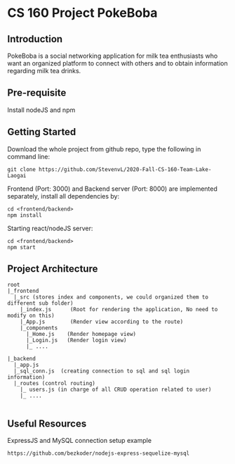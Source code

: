# CS 160 Project PokeBoba

## Introduction
PokeBoba is a social networking application for milk tea enthusiasts who want an organized
platform to connect with others and to obtain information regarding milk tea drinks.

## Pre-requisite
Install nodeJS and npm

## Getting Started
Download the whole project from github repo, type the following in command line:
```
git clone https://github.com/StevenvL/2020-Fall-CS-160-Team-Lake-Laogai
```

Frontend (Port: 3000) and Backend server (Port: 8000) are implemented separately, install all dependencies by:
```
cd <frontend/backend>
npm install
```
Starting react/nodeJS server:
```
cd <frontend/backend>
npm start
```

## Project Architecture 
```
root
|_frontend
  |_src (stores index and components, we could organized them to different sub folder)
    |_index.js      (Root for rendering the application, No need to modify on this)
    |_App.js        (Render view according to the route)
    |_components
      |_Home.js    (Render homepage view)
      |_Login.js   (Render login view)
      |_ ....
  
|_backend
  |_app.js
  |_sql_conn.js  (creating connection to sql and sql login information)
  |_routes (control routing)
    |_ users.js (in charge of all CRUD operation related to user)
    |_ .... 
  
```

## Useful Resources
ExpressJS and MySQL connection setup example
```
https://github.com/bezkoder/nodejs-express-sequelize-mysql
```


 
